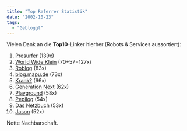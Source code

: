 ```yaml
---
title: "Top Referrer Statistik"
date: "2002-10-23"
tags:
  - "Gebloggt"
---
```


Vielen Dank an die **Top10**\-Linker hierher (Robots & Services aussortiert):

1. [Presurfer](https://web.archive.org/web/20040529064414/http://presurfer.meepzorp.com/) (139x)
2. [World Wide Klein](https://web.archive.org/web/20040529064414/http://www.worldwideklein.tv/) (70+57=127x)
3. [Roblog](https://web.archive.org/web/20040529064414/http://roblog.de/) (83x)
4. [blog.mapu.de](https://web.archive.org/web/20040529064414/http://blog.mapu.de/) (73x)
5. [Krank?](https://web.archive.org/web/20040529064414/http://infol.antville.org/) (66x)
6. [Generation Next](https://web.archive.org/web/20040529064414/http://www.x-ploration.de/) (62x)
7. [Playground](https://web.archive.org/web/20040529064414/http://playground.verpixelt.de/) (58x)
8. [Pepilog](https://web.archive.org/web/20040529064414/http://www.pepilog.de/index.htm) (54x)
9. [Das Netzbuch](https://web.archive.org/web/20040529064414/http://www.das-netzbuch.de/) (53x)
10. [Jason](https://web.archive.org/web/20040529064414/http://jason.verberweb.com/) (52x)

Nette Nachbarschaft.
